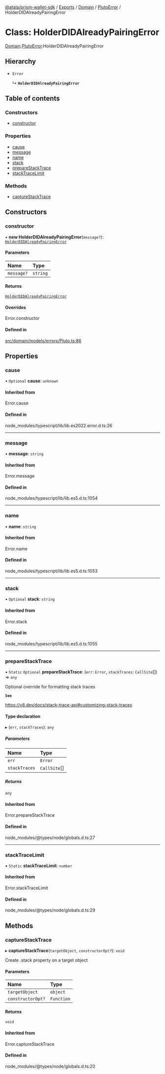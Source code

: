 [@atala/prism-wallet-sdk](../README.md) / [Exports](../modules.md) / [Domain](../modules/Domain.md) / [PlutoError](../modules/Domain.PlutoError.md) / HolderDIDAlreadyPairingError

# Class: HolderDIDAlreadyPairingError

[Domain](../modules/Domain.md).[PlutoError](../modules/Domain.PlutoError.md).HolderDIDAlreadyPairingError

## Hierarchy

- `Error`

  ↳ **`HolderDIDAlreadyPairingError`**

## Table of contents

### Constructors

- [constructor](Domain.PlutoError.HolderDIDAlreadyPairingError.md#constructor)

### Properties

- [cause](Domain.PlutoError.HolderDIDAlreadyPairingError.md#cause)
- [message](Domain.PlutoError.HolderDIDAlreadyPairingError.md#message)
- [name](Domain.PlutoError.HolderDIDAlreadyPairingError.md#name)
- [stack](Domain.PlutoError.HolderDIDAlreadyPairingError.md#stack)
- [prepareStackTrace](Domain.PlutoError.HolderDIDAlreadyPairingError.md#preparestacktrace)
- [stackTraceLimit](Domain.PlutoError.HolderDIDAlreadyPairingError.md#stacktracelimit)

### Methods

- [captureStackTrace](Domain.PlutoError.HolderDIDAlreadyPairingError.md#capturestacktrace)

## Constructors

### constructor

• **new HolderDIDAlreadyPairingError**(`message?`): [`HolderDIDAlreadyPairingError`](Domain.PlutoError.HolderDIDAlreadyPairingError.md)

#### Parameters

| Name | Type |
| :------ | :------ |
| `message?` | `string` |

#### Returns

[`HolderDIDAlreadyPairingError`](Domain.PlutoError.HolderDIDAlreadyPairingError.md)

#### Overrides

Error.constructor

#### Defined in

[src/domain/models/errors/Pluto.ts:86](https://github.com/hyperledger/identus-edge-agent-sdk-ts/blob/bda7c5f2d075f5f1181d8e566d0db6b907796ca5/src/domain/models/errors/Pluto.ts#L86)

## Properties

### cause

• `Optional` **cause**: `unknown`

#### Inherited from

Error.cause

#### Defined in

node_modules/typescript/lib/lib.es2022.error.d.ts:26

___

### message

• **message**: `string`

#### Inherited from

Error.message

#### Defined in

node_modules/typescript/lib/lib.es5.d.ts:1054

___

### name

• **name**: `string`

#### Inherited from

Error.name

#### Defined in

node_modules/typescript/lib/lib.es5.d.ts:1053

___

### stack

• `Optional` **stack**: `string`

#### Inherited from

Error.stack

#### Defined in

node_modules/typescript/lib/lib.es5.d.ts:1055

___

### prepareStackTrace

▪ `Static` `Optional` **prepareStackTrace**: (`err`: `Error`, `stackTraces`: `CallSite`[]) => `any`

Optional override for formatting stack traces

**`See`**

https://v8.dev/docs/stack-trace-api#customizing-stack-traces

#### Type declaration

▸ (`err`, `stackTraces`): `any`

##### Parameters

| Name | Type |
| :------ | :------ |
| `err` | `Error` |
| `stackTraces` | `CallSite`[] |

##### Returns

`any`

#### Inherited from

Error.prepareStackTrace

#### Defined in

node_modules/@types/node/globals.d.ts:27

___

### stackTraceLimit

▪ `Static` **stackTraceLimit**: `number`

#### Inherited from

Error.stackTraceLimit

#### Defined in

node_modules/@types/node/globals.d.ts:29

## Methods

### captureStackTrace

▸ **captureStackTrace**(`targetObject`, `constructorOpt?`): `void`

Create .stack property on a target object

#### Parameters

| Name | Type |
| :------ | :------ |
| `targetObject` | `object` |
| `constructorOpt?` | `Function` |

#### Returns

`void`

#### Inherited from

Error.captureStackTrace

#### Defined in

node_modules/@types/node/globals.d.ts:20
